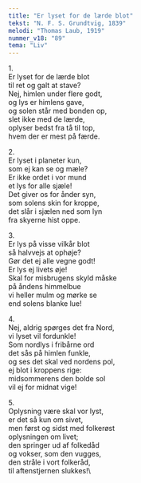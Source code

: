 ```yaml
---
title: "Er lyset for de lærde blot"
tekst: "N. F. S. Grundtvig, 1839"
melodi: "Thomas Laub, 1919"
nummer_v18: "89"
tema: "Liv"
---
```

1\.\
Er lyset for de lærde blot\
til ret og galt at stave?\
Nej, himlen under flere godt,\
og lys er himlens gave,\
og solen står med bonden op,\
slet ikke med de lærde,\
oplyser bedst fra tå til top,\
hvem der er mest på færde.

2\.\
Er lyset i planeter kun,\
som ej kan se og mæle?\
Er ikke ordet i vor mund\
et lys for alle sjæle!\
Det giver os for ånder syn,\
som solens skin for kroppe,\
det slår i sjælen ned som lyn\
fra skyerne hist oppe.

3\.\
Er lys på visse vilkår blot\
så halvvejs at ophøje?\
Gør det ej alle vegne godt!\
Er lys ej livets øje!\
Skal for misbrugens skyld måske\
på åndens himmelbue\
vi heller mulm og mørke se\
end solens blanke lue!

4\.\
Nej, aldrig spørges det fra Nord,\
vi lyset vil fordunkle!\
Som nordlys i fribårne ord\
det sås på himlen funkle,\
og ses det skal ved nordens pol,\
ej blot i kroppens rige:\
midsommerens den bolde sol\
vil ej for midnat vige!

5\.\
Oplysning være skal vor lyst,\
er det så kun om sivet,\
men først og sidst med folkerøst\
oplysningen om livet;\
den springer ud af folkedåd\
og vokser, som den vugges,\
den stråle i vort folkeråd,\
til aftenstjernen slukkes!\
